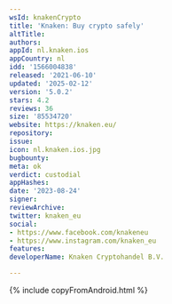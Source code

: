 ```yaml
---
wsId: knakenCrypto
title: 'Knaken: Buy crypto safely'
altTitle: 
authors: 
appId: nl.knaken.ios
appCountry: nl
idd: '1566004838'
released: '2021-06-10'
updated: '2025-02-12'
version: '5.0.2'
stars: 4.2
reviews: 36
size: '85534720'
website: https://knaken.eu/
repository: 
issue: 
icon: nl.knaken.ios.jpg
bugbounty: 
meta: ok
verdict: custodial
appHashes: 
date: '2023-08-24'
signer: 
reviewArchive: 
twitter: knaken_eu
social:
- https://www.facebook.com/knakeneu
- https://www.instagram.com/knaken_eu
features: 
developerName: Knaken Cryptohandel B.V.

---
```


{% include copyFromAndroid.html %}